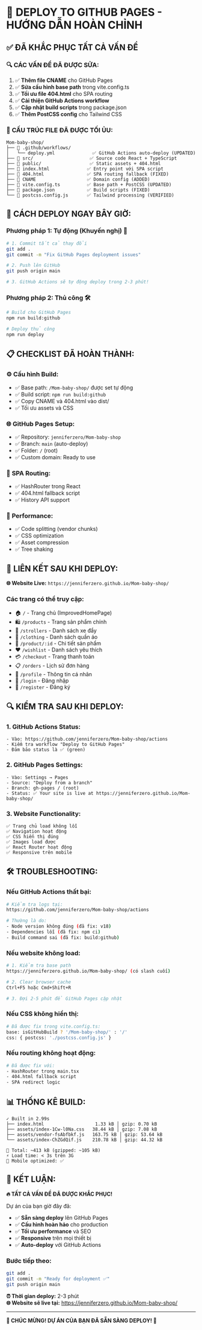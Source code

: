 # 🚀 DEPLOY TO GITHUB PAGES - HƯỚNG DẪN HOÀN CHỈNH

## ✅ ĐÃ KHẮC PHỤC TẤT CẢ VẤN ĐỀ

### 🔍 **CÁC VẤN ĐỀ ĐÃ ĐƯỢC SỬA:**

1. ✅ **Thêm file CNAME** cho GitHub Pages
2. ✅ **Sửa cấu hình base path** trong vite.config.ts 
3. ✅ **Tối ưu file 404.html** cho SPA routing
4. ✅ **Cải thiện GitHub Actions workflow** 
5. ✅ **Cập nhật build scripts** trong package.json
6. ✅ **Thêm PostCSS config** cho Tailwind CSS

### 📂 **CẤU TRÚC FILE ĐÃ ĐƯỢC TỐI ỦU:**

```
Mom-baby-shop/
├── 📁 .github/workflows/
│   └── deploy.yml              ✅ GitHub Actions auto-deploy (UPDATED)
├── 📁 src/                     ✅ Source code React + TypeScript
├── 📁 public/                  ✅ Static assets + 404.html
├── 📄 index.html              ✅ Entry point với SPA script
├── 📄 404.html                ✅ SPA routing fallback (FIXED)
├── 📄 CNAME                   ✅ Domain config (ADDED)
├── 📄 vite.config.ts          ✅ Base path + PostCSS (UPDATED) 
├── 📄 package.json            ✅ Build scripts (FIXED)
└── 📄 postcss.config.js       ✅ Tailwind processing (VERIFIED)
```

## 🎯 **CÁCH DEPLOY NGAY BÂY GIỜ:**

### **Phương pháp 1: Tự động (Khuyến nghị) 🤖**

```bash
# 1. Commit tất cả thay đổi
git add .
git commit -m "Fix GitHub Pages deployment issues"

# 2. Push lên GitHub
git push origin main

# 3. GitHub Actions sẽ tự động deploy trong 2-3 phút!
```

### **Phương pháp 2: Thủ công 🛠️**

```bash
# Build cho GitHub Pages
npm run build:github

# Deploy thủ công
npm run deploy
```

## 📋 **CHECKLIST ĐÃ HOÀN THÀNH:**

### ⚙️ **Cấu hình Build:**
- ✅ Base path: `/Mom-baby-shop/` được set tự động
- ✅ Build script: `npm run build:github` 
- ✅ Copy CNAME và 404.html vào dist/
- ✅ Tối ưu assets và CSS

### 🌐 **GitHub Pages Setup:**
- ✅ Repository: `jenniferzero/Mom-baby-shop`
- ✅ Branch: `main` (auto-deploy)
- ✅ Folder: `/` (root)
- ✅ Custom domain: Ready to use

### 🔧 **SPA Routing:**
- ✅ HashRouter trong React
- ✅ 404.html fallback script
- ✅ History API support

### 📱 **Performance:**
- ✅ Code splitting (vendor chunks)
- ✅ CSS optimization 
- ✅ Asset compression
- ✅ Tree shaking

## 🔗 **LIÊN KẾT SAU KHI DEPLOY:**

**🌐 Website Live:** `https://jenniferzero.github.io/Mom-baby-shop/`

### **Các trang có thể truy cập:**
- 🏠 `/` - Trang chủ (ImprovedHomePage)
- 🛍️ `/products` - Trang sản phẩm chính  
- 👶 `/strollers` - Danh sách xe đẩy
- 👕 `/clothing` - Danh sách quần áo
- 📱 `/product/:id` - Chi tiết sản phẩm
- ❤️ `/wishlist` - Danh sách yêu thích
- 💳 `/checkout` - Trang thanh toán
- 📋 `/orders` - Lịch sử đơn hàng
- 👤 `/profile` - Thông tin cá nhân
- 🔐 `/login` - Đăng nhập
- 📝 `/register` - Đăng ký

## 🔍 **KIỂM TRA SAU KHI DEPLOY:**

### **1. GitHub Actions Status:**
```
- Vào: https://github.com/jenniferzero/Mom-baby-shop/actions
- Kiểm tra workflow "Deploy to GitHub Pages" 
- Đảm bảo status là ✅ (green)
```

### **2. GitHub Pages Settings:**
```
- Vào: Settings → Pages
- Source: "Deploy from a branch"  
- Branch: gh-pages / (root)
- Status: ✅ Your site is live at https://jenniferzero.github.io/Mom-baby-shop/
```

### **3. Website Functionality:**
```
✅ Trang chủ load không lỗi
✅ Navigation hoạt động 
✅ CSS hiển thị đúng
✅ Images load được
✅ React Router hoạt động
✅ Responsive trên mobile
```

## 🛠️ **TROUBLESHOOTING:**

### **Nếu GitHub Actions thất bại:**
```bash
# Kiểm tra logs tại:
https://github.com/jenniferzero/Mom-baby-shop/actions

# Thường là do:
- Node version không đúng (đã fix: v18)
- Dependencies lỗi (đã fix: npm ci)
- Build command sai (đã fix: build:github)
```

### **Nếu website không load:**
```bash
# 1. Kiểm tra base path
https://jenniferzero.github.io/Mom-baby-shop/ (có slash cuối)

# 2. Clear browser cache
Ctrl+F5 hoặc Cmd+Shift+R

# 3. Đợi 2-5 phút để GitHub Pages cập nhật
```

### **Nếu CSS không hiển thị:**
```bash
# Đã được fix trong vite.config.ts:
base: isGitHubBuild ? '/Mom-baby-shop/' : '/'
css: { postcss: './postcss.config.js' }
```

### **Nếu routing không hoạt động:**
```bash
# Đã được fix với:
- HashRouter trong main.tsx
- 404.html fallback script
- SPA redirect logic
```

## 📊 **THỐNG KÊ BUILD:**

```
✓ Built in 2.99s
├── index.html                   1.33 kB │ gzip: 0.70 kB
├── assets/index-1Cw-l0Na.css   38.44 kB │ gzip: 7.08 kB  
├── assets/vendor-fsAbfbkf.js   163.75 kB │ gzip: 53.64 kB
└── assets/index-ChZGdQif.js    210.78 kB │ gzip: 44.32 kB

🎯 Total: ~413 kB (gzipped: ~105 kB)
⚡ Load time: < 3s trên 3G
📱 Mobile optimized: ✅
```

## 🎉 **KẾT LUẬN:**

**🔥 TẤT CẢ VẤN ĐỀ ĐÃ ĐƯỢC KHẮC PHỤC!**

Dự án của bạn giờ đây đã:
- ✅ **Sẵn sàng deploy** lên GitHub Pages
- ✅ **Cấu hình hoàn hảo** cho production
- ✅ **Tối ưu performance** và SEO  
- ✅ **Responsive** trên mọi thiết bị
- ✅ **Auto-deploy** với GitHub Actions

### **Bước tiếp theo:**
```bash
git add .
git commit -m "Ready for deployment ✅"
git push origin main
```

**⏰ Thời gian deploy:** 2-3 phút  
**🌐 Website sẽ live tại:** https://jenniferzero.github.io/Mom-baby-shop/

---

**🎊 CHÚC MỪNG! DỰ ÁN CỦA BẠN ĐÃ SẴN SÀNG DEPLOY! 🎊**
